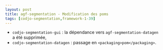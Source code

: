 ```yaml
---
layout: post
title: agf-segmentation - Modification des poms
tags: [codjo-segmentation,framework-1-39]
---
```

* ```codjo-segmentation-gui``` : la dépendance vers ```agf-segmentation-datagen``` a été supprimée,
* ```codjo-segmentation-datagen``` : passage en ```<packaging>pom</packaging>```.